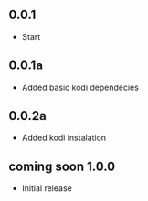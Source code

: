 <!-- https://developers.home-assistant.io/docs/add-ons/presentation#keeping-a-changelog -->

## 0.0.1

- Start

## 0.0.1a

- Added basic kodi dependecies

## 0.0.2a

- Added kodi instalation

## coming soon 1.0.0

- Initial release
